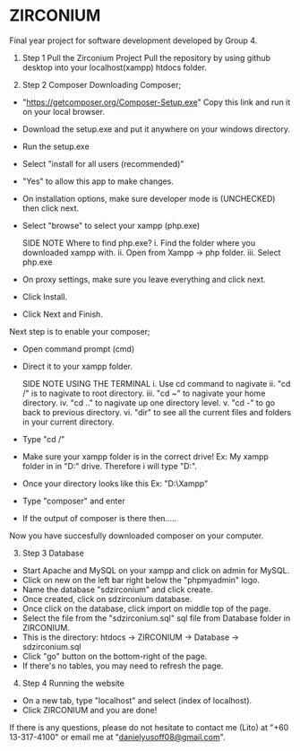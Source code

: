 # ZIRCONIUM
Final year project for software development developed by Group 4.

1. Step 1 Pull the Zirconium Project
Pull the repository by using github desktop into your localhost(xampp) htdocs folder.

2. Step 2 Composer
Downloading Composer;
- "https://getcomposer.org/Composer-Setup.exe" Copy this link and run it on your local browser.
- Download the setup.exe and put it anywhere on your windows directory.
- Run the setup.exe
- Select "install for all users (recommended)"
- "Yes" to allow this app to make changes.
- On installation options, make sure developer mode is (UNCHECKED) then click next.
- Select "browse" to select your xampp (php.exe)

    SIDE NOTE
    Where to find php.exe?
    i.    Find the folder where you downloaded xampp with.
    ii.   Open from Xampp -> php folder.
    iii.  Select php.exe
    
- On proxy settings, make sure you leave everything and click next.
- Click Install.
- Click Next and Finish.

Next step is to enable your composer;
- Open command prompt (cmd)
- Direct it to your xampp folder.

    SIDE NOTE USING THE TERMINAL
    i.  Use cd command to nagivate
    ii.   "cd /" is to nagivate to root directory.
    iii.  "cd ~" to nagivate your home directory.
    iv.   "cd .." to nagivate up one directory level.
    v.    "cd -" to go back to previous directory.
    vi.   "dir" to see all the current files and folders in your current directory.

- Type "cd /"
- Make sure your xampp folder is in the correct drive! Ex: My xampp folder in in "D:" drive. Therefore i will type "D:".
- Once your directory looks like this Ex: "D:\Xampp"
- Type "composer" and enter
- If the output of composer is there then.....

Now you have succesfully downloaded composer on your computer.

3. Step 3 Database
- Start Apache and MySQL on your xampp and click on admin for MySQL.
- Click on new on the left bar right below the "phpmyadmin" logo.
- Name the database "sdzirconium" and click create.
- Once created, click on sdzirconium database.
- Once click on the database, click import on middle top of the page.
- Select the file from the "sdzirconium.sql" sql file from Database folder in ZIRCONIUM.
- This is the directory: htdocs -> ZIRCONIUM -> Database -> sdzirconium.sql
- Click "go" button on the bottom-right of the page.
- If there's no tables, you may need to refresh the page.

4. Step 4 Running the website
- On a new tab, type "localhost" and select (index of localhost).
- Click ZIRCONIUM and you are done!

If there is any questions, please do not hesitate to contact me (Lito) at "+60 13-317-4100" or email me at "danielyusoff08@gmail.com".
